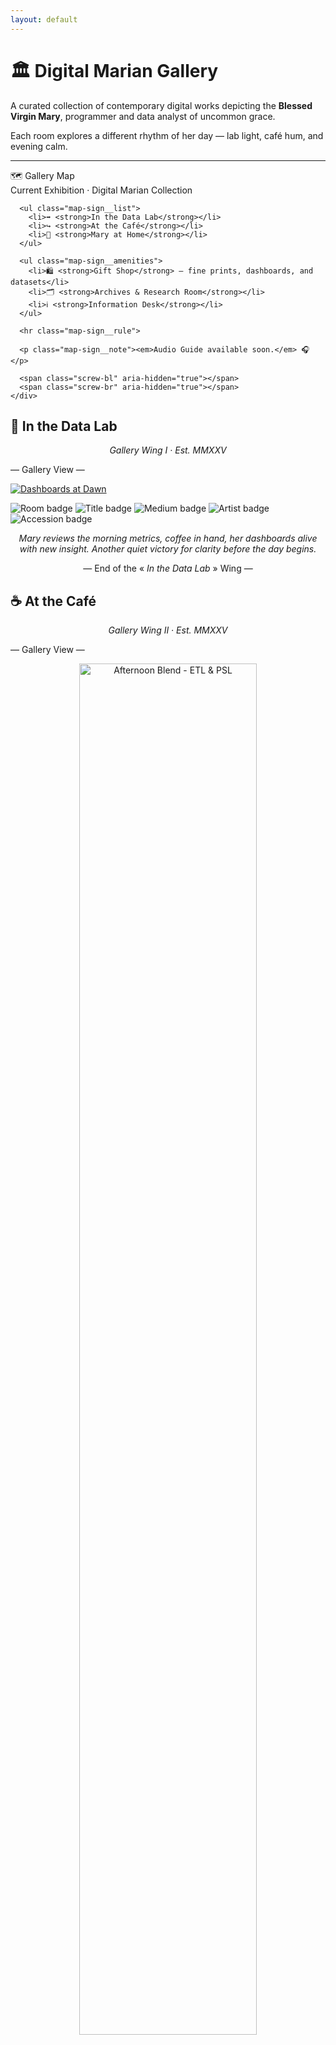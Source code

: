 ```yaml
---
layout: default
---
```

<link rel="stylesheet" href="{{ '/assets/css/style.css' | relative_url }}">

# 🏛️ Digital Marian Gallery

A curated collection of contemporary digital works depicting the **Blessed Virgin Mary**, programmer and data analyst of uncommon grace.  

Each room explores a different rhythm of her day — lab light, café hum, and evening calm.

---

<div class="map-spot">
    <div class="map-sign" role="region" aria-label="Gallery Map">
      <div class="map-sign__head">🗺️ Gallery Map</div>
      <div class="map-sign__sub">Current Exhibition · Digital Marian Collection</div>

      <ul class="map-sign__list">
        <li>➡️ <strong>In the Data Lab</strong></li>
        <li>↪️ <strong>At the Café</strong></li>
        <li>🏁 <strong>Mary at Home</strong></li>
      </ul>

      <ul class="map-sign__amenities">
        <li>🛍️ <strong>Gift Shop</strong> — fine prints, dashboards, and datasets</li>
        <li>🗂️ <strong>Archives & Research Room</strong></li>
        <li>ℹ️ <strong>Information Desk</strong></li>
      </ul>

      <hr class="map-sign__rule">

      <p class="map-sign__note"><em>Audio Guide available soon.</em> 🎧</p>

      <span class="screw-bl" aria-hidden="true"></span>
      <span class="screw-br" aria-hidden="true"></span>
    </div>
</div>

<div class="room">

<h2 class="map-heading">🧪 In the Data Lab</h2>
<p align="center"><em>Gallery Wing I · Est. MMXXV</em></p>

<p class="pedestal">— Gallery View —</p>

<p style="text-align:center;">
  <a href="images/datawiz.png">
    <div class="frame">
    <img class="portrait" src="images/datawiz.png" alt="Dashboards at Dawn" title="Dashboards at Dawn">
    </div>
  </a>
</p>

<div style="text-align:left;">
  <img class="plaque" src="https://img.shields.io/badge/Room-Data%20Lab-6b4f2a?style=flat-square" alt="Room badge">
  <img class="plaque" src="https://img.shields.io/badge/Title-Dashboards%20at%20Dawn-7C6F44?style=flat-square" alt="Title badge">
  <img class="plaque" src="https://img.shields.io/badge/Medium-Digital%20painting%2C%20in%20the%20style%20of%20colored%20pencils-9C661F?style=flat-square" alt="Medium badge">
  <img class="plaque" src="https://img.shields.io/badge/Artist-Human%20%2B%20AI%20Collaboration-6b4f2a?style=flat-square" alt="Artist badge">
  <img class="plaque" src="https://img.shields.io/badge/Accession-MDL%E2%80%90001-4b3621?style=flat-square" alt="Accession badge">
  <br />
</div>

<p style="text-align:center;">
  <em>
    Mary reviews the morning metrics, coffee in hand, her dashboards alive with new insight.
    Another quiet victory for clarity before the day begins.
  </em>
</p>

<p align="center" class="plaque-caption">— End of the « <em>In the Data Lab</em> » Wing —</p>

</div>

<div class="room">

<h2 class="map-heading">☕ At the Café</h2>
<p align="center"><em>Gallery Wing II · Est. MMXXV</em></p>

<p class="pedestal">— Gallery View —</p>

<p style="text-align:center;">
  <a href="images/data-report-at-coffee-shop-autumn.png">
    <img class="portrait" src="images/data-report-at-coffee-shop-autumn.png" width="75%" alt="Afternoon Blend - ETL & PSL" title="Afternoon Blend - ETL & PSL"><br>
  </a>
</p>

<div style="text-align:left;">
  <img class="plaque" src="https://img.shields.io/badge/Room-Café%20Wing-6b4f2a?style=flat-square" alt="Room badge">
  <img class="plaque" src="https://img.shields.io/badge/Title-Afternoon%20Blend%20%E2%80%94%20ETL%20%26%20PSL-7C6F44?style=flat-square" alt="Title badge">
  <img class="plaque" src="https://img.shields.io/badge/Medium-Digital%20illustration%2C%20in%20the%20style%20of%20colored%20pencils-9C661F?style=flat-square" alt="Medium badge">
  <img class="plaque" src="https://img.shields.io/badge/Artist-Human%20%2B%20AI%20Collaboration-6b4f2a?style=flat-square" alt="Artist badge">
  <img class="plaque" src="https://img.shields.io/badge/Accession-MCA%E2%80%90001-4b3621?style=flat-square" alt="Accession badge">
  <br />
</div>

<p style="text-align:center;">
  <em>
    Autumn in the café: the Blessed Mother reviews her latest reports over a well-earned pumpkin spice latte. Data cleansed, caffeine acquired, insights incoming.
  </em>
</p>

<p class="pedestal">— Gallery View —</p>

<p style="text-align:center;">
<a href="images/data-report-at-winter-coffee-shop.png">
    <img class="portrait" src="images/data-report-at-winter-coffee-shop.png" width="75%" alt="Undoing the Knots" title="Undoing the Knots"><br>
</a>
</p>

<div style="text-align:left;">
  <img class="plaque" src="https://img.shields.io/badge/Room-Café%20Wing-6b4f2a?style=flat-square" alt="Room badge">
  <img class="plaque" src="https://img.shields.io/badge/Title-Undoing%20the%20Knots-7C6F44?style=flat-square" alt="Title badge">
  <img class="plaque" src="https://img.shields.io/badge/Medium-Digital%20illustration%2C%20in%20the%20style%20of%20colored%20pencils-9C661F?style=flat-square" alt="Medium badge">
  <img class="plaque" src="https://img.shields.io/badge/Artist-Human%20%2B%20AI%20Collaboration-6b4f2a?style=flat-square" alt="Artist badge">
  <img class="plaque" src="https://img.shields.io/badge/Accession-MCA%E2%80%90001-4b3621?style=flat-square" alt="Accession badge">
  <br />
</div>

<p style="text-align:center;">
  <em>
    Winter evening by the fire: Mary, Undoer of Knots, wrestles with a tangled data report that refuses to balance. A furrowed brow now — but the fix is already forming, quiet and sure as the snow outside.
  </em>
</p>

<p class="pedestal">— Gallery View —</p>

<p style="text-align:center;">
  <a href="images/springtime-coffeeshot.png">
    <img class="portrait" src="images/springtime-coffeeshot.png" width="75%" alt="Springing Forth" title="Springing Forth"><br>
  </a>
</p>

<div style="text-align:left;">
  <img class="plaque" src="https://img.shields.io/badge/Room-Café%20Wing-6b4f2a?style=flat-square" alt="Room badge">
  <img class="plaque" src="https://img.shields.io/badge/Title-Springing%20Forth%20%E2%80%94%20New%20Visualizations-7C6F44?style=flat-square" alt="Title badge">
  <img class="plaque" src="https://img.shields.io/badge/Medium-Digital%20illustration%2C%20in%20the%20manner%20of%20oil%20on%20canvas-9C661F?style=flat-square" alt="Medium badge">
  <img class="plaque" src="https://img.shields.io/badge/Artist-Human%20%2B%20AI%20Collaboration-6b4f2a?style=flat-square" alt="Artist badge">
  <img class="plaque" src="https://img.shields.io/badge/Accession-MCA%E2%80%90001-4b3621?style=flat-square" alt="Accession badge">
  <br />
</div>

<p style="text-align:center;">
<em>
    Spring in the café: Our Lady’s Immaculate Heart glows as she codes a new library for experimental data visualization — merging Tufte’s precision with Du Bois’s imagination. A mocha frappe rests nearby, cooling as open-source creativity quietly takes shape.
  </em>
</p>

<p align="center" class="plaque-caption">— End of the « <em>At the Café</em> » Wing —</p>

</div>


<div class="room">

<h2 class="map-heading">🏠 Mary at Home</h2>
<p align="center"><em>Gallery Wing III · Est. MMXXV</em></p>

<p class="pedestal">— Gallery View —</p>

<p style="text-align:center;">
  <a href="images/trick-or-treat.png">
    <img class="portrait" src="images/trick-or-treat.png" width="75%" alt="Jack-o'-Lantern Workshop" title="Jack-o'-Lantern Workshop"><br>
  </a>
</p>

<div style="text-align:left;">
  <img class="plaque" src="https://img.shields.io/badge/Room-Residence%20Gallery-6b4f2a?style=flat-square" alt="Room badge">
  <img class="plaque" src="https://img.shields.io/badge/Title-Jack%E2%80%90o%E2%80%99%E2%80%90Lantern%20Workshop-7C6F44?style=flat-square" alt="Title badge">
  <img class="plaque" src="https://img.shields.io/badge/Medium-Digital%20painting%2C%20in%20the%20manner%20of%20oil%20on%20canvas-9C661F?style=flat-square" alt="Medium badge">
  <img class="plaque" src="https://img.shields.io/badge/Artist-Human%20%2B%20AI%20Collaboration-6b4f2a?style=flat-square" alt="Artist badge">
  <img class="plaque" src="https://img.shields.io/badge/Accession-MHH%E2%80%90001-4b3621?style=flat-square" alt="Accession badge">
  <br />
</div>

<p style="text-align:center;">
  <em>
    Halloween at home: Our Lady of the Rosary sets her data work aside to carve jack-o’-lanterns by the fire. The cider’s hot, the pets are drowsy—except for one curious cat plotting an ambush on a pumpkin. She laughs as the cat prepares its attack, convinced it’s helping with the carving.
  </em>
</p>

<p class="pedestal">— Gallery View —</p>

<p style="text-align:center;">
  <a href="images/thanksgiving.png">
    <img class="portrait" src="images/thanksgiving.png" width="75%" alt="The Thanksgiving Table, with Assistants" title="The Thanksgiving Table, with Assistants"><br>
  </a>
</p>

<div style="text-align:left;">
  <img class="plaque" src="https://img.shields.io/badge/Room-Residence%20Gallery-6b4f2a?style=flat-square" alt="Room badge">
  <img class="plaque" src="https://img.shields.io/badge/Title-The%20Thanksgiving%20Table%2C%20with%20Assistants-7C6F44?style=flat-square" alt="Title badge">
  <img class="plaque" src="https://img.shields.io/badge/Medium-Digital%20painting%2C%20in%20the%20manner%20of%20oil%20on%20canvas-9C661F?style=flat-square" alt="Medium badge">
  <img class="plaque" src="https://img.shields.io/badge/Artist-Human%20%2B%20AI%20Collaboration-6b4f2a?style=flat-square" alt="Artist badge">
  <img class="plaque" src="https://img.shields.io/badge/Accession-MHH%E2%80%90001-4b3621?style=flat-square" alt="Accession badge">
  <br />
</div>

<p style="text-align:center;">
  <em>
    Late autumn in the kitchen: Mary prepares pumpkin and apple pies while her little audience waits for crumbs of grace — and crust. One cat can’t resist inspecting her handiwork, and she smiles, knowing curiosity is part of every good creation.
  </em>
</p>

<p align="center" class="plaque-caption">— End of the « <em>Mary at Home</em> » Wing —</p>

</div>

<hr style="border: 0; height: 1px; background: #d1b97f; margin: 40px 0;">

### 🕰️ Visiting Hours
Monday – Saturday · 09:00 – 18:00  
Sunday · Closed for quiet reflection and gentle maintenance  

### ✉️ Curator’s Desk
For inquiries regarding the collection, drop us a note at the   
[**gallery’s correspondence desk**](https://github.com/Blake-Madden/digital-marian-gallery/issues)


### 📜 House Notes
The *Digital Marian Gallery* is a living exhibit of code, analysis, and art.  
Works on rotation; serenity subject to network latency.

![Gift Shop](https://img.shields.io/badge/Exit-Gift%20Shop-9C661F?style=flat-square)
![Catalogue](https://img.shields.io/badge/Catalogue-No.%20DMG–2025-4b3621?style=flat-square)
![Mediums](https://img.shields.io/badge/Mediums-Varied%20Digital%20Techniques-6b4f2a?style=flat-square)

---

### 🎟️ Support the Gallery
![Supporting Patrons](https://img.shields.io/github/stars/Blake-Madden/digital-marian-gallery?label=Supporting%20Patrons&color=9C661F&style=flat-square)

If you enjoyed your visit, you can support future exhibitions by leaving a ⭐ on the [**project repository**](https://github.com/Blake-Madden/digital-marian-gallery).  

Every star helps keep the lights on in the Data Lab and the espresso warm in the Café Wing.

© 2025 Digital Marian Gallery · All images born of code and care.